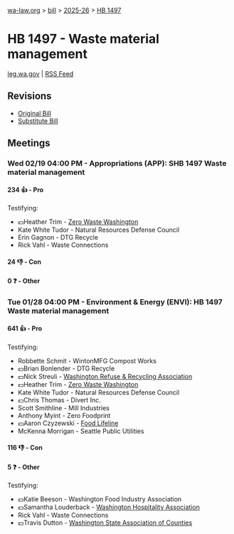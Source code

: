 [wa-law.org](/) > [bill](/bill/) > [2025-26](/bill/2025-26/) > [HB 1497](/bill/2025-26/hb/1497/)

# HB 1497 - Waste material management
[leg.wa.gov](https://app.leg.wa.gov/billsummary?BillNumber=1497&Year=2025&Initiative=false) | [RSS Feed](./rss.xml)

## Revisions
* [Original Bill](1/)
* [Substitute Bill](S/)

## Meetings
### Wed 02/19 04:00 PM - Appropriations (APP): SHB 1497 Waste material management
#### 234 👍 - Pro
Testifying:
* 💵Heather Trim - [Zero Waste Washington](/org/zero_waste_washington/)
* Kate White Tudor - Natural Resources Defense Council
* Erin Gagnon - DTG Recycle
* Rick Vahl - Waste Connections

#### 24 👎 - Con

#### 0 ❓ - Other

### Tue 01/28 04:00 PM - Environment & Energy (ENVI): HB 1497 Waste material management
#### 641 👍 - Pro
Testifying:
* Robbette Schmit - WintonMFG Compost Works
* 💵Brian Bonlender - DTG Recycle
* 💵Nick Streuli - [Washington Refuse & Recycling Association](/org/washington_refuse_&_recycling_association/)
* 💵Heather Trim - [Zero Waste Washington](/org/zero_waste_washington/)
* Kate White Tudor - Natural Resources Defense Council
* 💵Chris Thomas - Divert Inc.
* Scott Smithline - Mill Industries
* Anthony Myint - Zero Foodprint
* 💵Aaron Czyzewski - [Food Lifeline](/org/food_lifeline/)
* McKenna Morrigan - Seattle Public Utilities

#### 116 👎 - Con

#### 5 ❓ - Other
Testifying:
* 💵Katie Beeson - Washington Food Industry Association
* 💵Samantha Louderback - [Washington Hospitality Association](/org/washington_hospitality_association/)
* Rick Vahl - Waste Connections
* 💵Travis Dutton - [Washington State Association of Counties](/org/washington_state_association_of_counties/)
